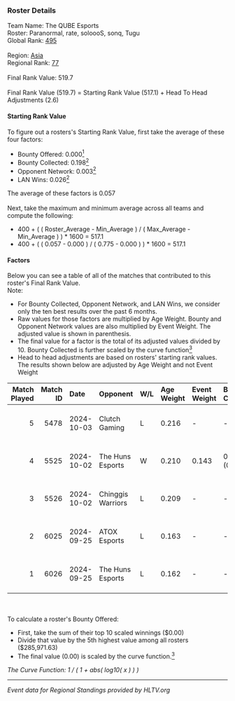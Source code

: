 ### Roster Details<br />
Team Name: The QUBE Esports<br />
Roster: Paranormal, rate, soloooS, sonq, Tugu<br />
Global Rank: [495](../../standings_global_2025_02_28.md)<br />
<br />
Region: [Asia]( ../../standings_asia_2025_02_28.md)<br />
Regional Rank: [77]( ../../standings_asia_2025_02_28.md)<br />
<br />
Final Rank Value:  519.7<br />
<br />
Final Rank Value (519.7) = Starting Rank Value (517.1) + Head To Head Adjustments (2.6)<br />

#### Starting Rank Value<br />
To figure out a rosters's Starting Rank Value, first take the average of these four factors:<br />
- Bounty Offered: 0.000[<sup>1</sup>](#table2)
- Bounty Collected: 0.198[<sup>2</sup>](#table1)
- Opponent Network: 0.003[<sup>2</sup>](#table1)
- LAN Wins: 0.026[<sup>2</sup>](#table1)

The average of these factors is 0.057<br />
<br />
Next, take the maximum and minimum average across all teams and compute the following:<br />
- 400 + ( ( Roster_Average - Min_Average ) / ( Max_Average - Min_Average ) ) * 1600 = 517.1
- 400 + ( ( 0.057 - 0.000 ) / ( 0.775 - 0.000 ) ) * 1600 = 517.1


#### Factors<br />
Below you can see a table of all of the matches that contributed to this roster's Final Rank Value.<br />
Note:<br />

- For Bounty Collected, Opponent Network, and LAN Wins, we consider only the ten best results over the past 6 months.
- Raw values for those factors are multiplied by Age Weight. Bounty and Opponent Network values are also multiplied by Event Weight. The adjusted value is shown in parenthesis.
- The final value for a factor is the total of its adjusted values divided by 10. Bounty Collected is further scaled by the curve function[<sup>3</sup>](#curveFunction)
- Head to head adjustments are based on rosters' starting rank values. The results shown below are adjusted by Age Weight and not Event Weight
<span id="table1"></span><br />


| Match Played | Match ID | Date       | Opponent          | W/L | Age Weight | Event Weight | Bounty Collected | Opponent Network | LAN Wins  | H2H Adj. | Roster                                |
| -: | -: | :- | :- | :- | :- | :- | :- | :- | :- | -: | :- |
|            5 |     5478 | 2024-10-03 | Clutch Gaming     | L   | 0.216      | -            | -                | -                | -         |    -2.99 | Paranormal, rate, soloooS, sonq, Tugu |
|            4 |     5525 | 2024-10-02 | The Huns Esports  | W   | 0.210      | 0.143        | 0.029 (0.001)    | 0.854 (0.026)    | 1 (0.210) |     6.33 | Paranormal, rate, soloooS, sonq, Tugu |
|            3 |     5526 | 2024-10-02 | Chinggis Warriors | L   | 0.209      | -            | -                | -                | -         |    -0.50 | Paranormal, rate, soloooS, sonq, Tugu |
|            2 |     6025 | 2024-09-25 | ATOX Esports      | L   | 0.163      | -            | -                | -                | -         |    -0.10 | Paranormal, rate, soloooS, sonq, Tugu |
|            1 |     6026 | 2024-09-25 | The Huns Esports  | L   | 0.162      | -            | -                | -                | -         |    -0.19 | Paranormal, rate, soloooS, sonq, Tugu |

<br />
<span id="table2"></span><br />
To calculate a roster's Bounty Offered:<br />

- First, take the sum of their top 10 scaled winnings ($0.00)
- Divide that value by the 5th highest value among all rosters ($285,971.63)
- The final value (0.00) is scaled by the curve function.[<sup>3</sup>](#curveFunction)

<span id="curveFunction"></span>_The Curve Function: 1 / ( 1 + abs( log10( x ) ) )_<br />

---
_Event data for Regional Standings provided by HLTV.org_<br />

